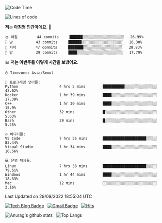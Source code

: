 <!-- ### Hi there 👋 -->

<!--
**dnchoi/dnchoi** is a ✨ _special_ ✨ repository because its `README.md` (this file) appears on your GitHub profile.

Here are some ideas to get you started:

- 🔭 I’m currently working on ...
- 🌱 I’m currently learning ...
- 👯 I’m looking to collaborate on ...
- 🤔 I’m looking for help with ...
- 💬 Ask me about ...
- 📫 How to reach me: ...
- 😄 Pronouns: ...
- ⚡ Fun fact: ...
-->

<!--START_SECTION:waka-->
![Code Time](http://img.shields.io/badge/Code%20Time-186%20hrs%2021%20mins-blue)

![Lines of code](https://img.shields.io/badge/%EC%A0%80%EB%8A%94%20%EC%97%AC%ED%83%9C%EA%B9%8C%EC%A7%80%20-59%20Thousand%20%EC%A4%84%EC%9D%98%20%EC%BD%94%EB%93%9C%EB%A5%BC%20%EC%9E%91%EC%84%B1%ED%96%88%EC%96%B4%EC%9A%94.-blue)

**저는 아침형 인간이에요. 🐤** 

```text
🌞 아침         44 commits     ██████░░░░░░░░░░░░░░░░░░░   26.99% 
🌆 낮　         43 commits     ██████░░░░░░░░░░░░░░░░░░░   26.38% 
🌃 저녁         47 commits     ███████░░░░░░░░░░░░░░░░░░   28.83% 
🌙 밤　         29 commits     ████░░░░░░░░░░░░░░░░░░░░░   17.79%

```


📊 **저는 이번주를 이렇게 시간을 보냈어요.** 

```text
⌚︎ Timezone: Asia/Seoul

💬 프로그래밍 언어들: 
Python                   4 hrs 5 mins        ██████████░░░░░░░░░░░░░░░   43.02% 
Docker                   1 hr 39 mins        ████░░░░░░░░░░░░░░░░░░░░░   17.39% 
C++                      1 hr 30 mins        ████░░░░░░░░░░░░░░░░░░░░░   15.9% 
Other                    32 mins             █░░░░░░░░░░░░░░░░░░░░░░░░   5.63% 
Bash                     29 mins             █░░░░░░░░░░░░░░░░░░░░░░░░   5.25%

🔥 에디터들: 
VS Code                  7 hrs 55 mins       ████████████████████░░░░░   83.44% 
Visual Studio            1 hr 34 mins        ████░░░░░░░░░░░░░░░░░░░░░   16.56%

💻 운영 체제들: 
Linux                    7 hrs 33 mins       ████████████████████░░░░░   79.51% 
Windows                  1 hr 44 mins        ████░░░░░░░░░░░░░░░░░░░░░   18.33% 
Mac                      12 mins             ░░░░░░░░░░░░░░░░░░░░░░░░░   2.16%

```


 Last Updated on 29/09/2022 18:55:04 UTC
<!--END_SECTION:waka-->


[![Tech Blog Badge](http://img.shields.io/badge/-Tech%20blog-black?style=flat-square&logo=github&link=https://zzsza.github.io/)](https://dnchoi.github.io/)
&nbsp;
[![Gmail Badge](https://img.shields.io/badge/Gmail-d14836?style=flat-square&logo=Gmail&logoColor=white&link=mailto:snugyun01@gmail.com)](mailto:dongnyeokc@gmail.com)
&nbsp;
[![Hits](https://hits.seeyoufarm.com/api/count/incr/badge.svg?url=https%3A%2F%2Fgithub.com%2Fgjbae1212%2Fhit-counter&count_bg=%233D7CC8&title_bg=%23555555&icon=&icon_color=%23E7E7E7&title=hits&edge_flat=false)](https://hits.seeyoufarm.com)

![Anurag's github stats](https://github-readme-stats.vercel.app/api?username=dnchoi&show_icons=true&theme=tokyonight)
&nbsp;
![Top Langs](https://github-readme-stats.vercel.app/api/top-langs/?username=dnchoi&layout=compact&theme=tokyonight)

<div align='center'>
